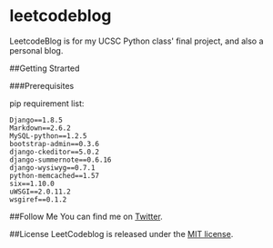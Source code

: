 # leetcodeblog

LeetcodeBlog is for my UCSC Python class' final project, and also a personal blog.

##Getting Strarted

###Prerequisites

pip requirement list:

```shell
Django==1.8.5
Markdown==2.6.2
MySQL-python==1.2.5
bootstrap-admin==0.3.6
django-ckeditor==5.0.2
django-summernote==0.6.16
django-wysiwyg==0.7.1
python-memcached==1.57
six==1.10.0
uWSGI==2.0.11.2
wsgiref==0.1.2
```

##Follow Me
You can find me on [Twitter](https://twitter.com/mactanxin).

##License
LeetCodeblog is released under the [MIT license](https://github.com/mactanxin/leetcodeblog/blob/master/license.md).